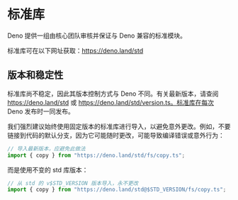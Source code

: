 # 标准库

Deno 提供一组由核心团队审核并保证与 Deno 兼容的标准模块。

标准库可在以下网址获取：https://deno.land/std

## 版本和稳定性

标准库尚不稳定，因此其版本控制方式与 Deno 不同。有关最新版本，请查阅
https://deno.land/std 或 https://deno.land/std/version.ts。标准库在每次 Deno
发布时一同发布。

我们强烈建议始终使用固定版本的标准库进行导入，以避免意外更改。例如，不要链接到代码的默认分支，因为它可能随时更改，可能导致编译错误或意外行为：

```typescript
// 导入最新版本，应避免此做法
import { copy } from "https://deno.land/std/fs/copy.ts";
```

而是使用不变的 std 库版本：

```typescript
// 从 std 的 v$STD_VERSION 版本导入，永不更改
import { copy } from "https://deno.land/std@$STD_VERSION/fs/copy.ts";
```
